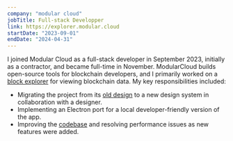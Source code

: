 ```yaml
---
company: "modular cloud"
jobTitle: Full-stack Developper
link: https://explorer.modular.cloud
startDate: "2023-09-01"
endDate: "2024-04-31"
---
```


I joined Modular Cloud as a full-stack developer in September 2023, initially as a contractor, and became full-time in November. ModularCloud builds open-source tools for blockchain developers, and I primarily worked on a [block explorer](https://explorer.modular.cloud) for viewing blockchain data. My key responsibilities included:

- Migrating the project from its [old design](https://nautscan.com) to a new design system in collaboration with a designer.
- Implementing an Electron port for a local developer-friendly version of the app.
- Improving the [codebase](https://github.com/modularcloud/explorer) and resolving performance issues as new features were added.